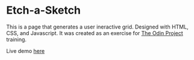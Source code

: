 # Etch-a-Sketch

This is a page that generates a user ineractive grid. Designed with HTML, CSS, and Javascript. It was created as an exercise for [The Odin Project](https://theodinproject.com) training.

Live demo [here](https://pdicko.github.io/etch-a-sketch/)
